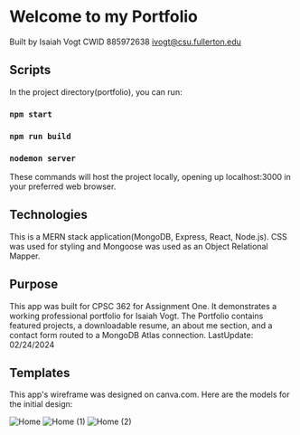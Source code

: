 # Welcome to my Portfolio

Built by
  Isaiah Vogt
  CWID 885972638
  ivogt@csu.fullerton.edu

## Scripts

In the project directory(portfolio), you can run:

### `npm start`

### `npm run build`

### `nodemon server`

These commands will host the project locally, opening up localhost:3000 in your preferred web browser.

## Technologies

This is a MERN stack application(MongoDB, Express, React, Node.js). CSS was used for styling and Mongoose was used as an Object Relational Mapper.

## Purpose

This app was built for CPSC 362 for Assignment One. It demonstrates a working professional portfolio for Isaiah Vogt. The Portfolio contains featured projects, a downloadable resume, an about me section, and a contact form routed to a MongoDB Atlas connection.
LastUpdate: 02/24/2024

## Templates

This app's wireframe was designed on canva.com. Here are the models for the initial design: 

![Home](https://github.com/ivogt12/Portfolio/assets/98562653/42ef0b1f-fcd2-40ae-85e8-0fcacf436b92)
![Home (1)](https://github.com/ivogt12/Portfolio/assets/98562653/a11996b2-a33e-47ef-a95b-60be863bf15b)
![Home (2)](https://github.com/ivogt12/Portfolio/assets/98562653/9f9adecc-41d0-4c39-a1fe-5803f169ccd9)
